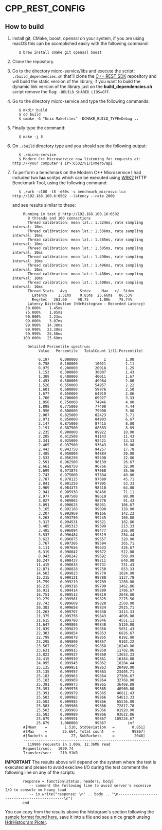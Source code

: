 # CPP_REST_CONFIG

## How to build

1. Install git, CMake, boost, openssl on your system, if you are using macOS this can be acomplished easily with the following command: 

          $ brew install cmake git openssl boost
          
2. Clone the repository.
3. Go to the directory micro-service/libs and execute the script: ```./build_dependencies.sh``` that'll clone the [C++ REST SDK](https://github.com/Microsoft/cpprestsdk) repository and will build the static version of the library, if you want to build the dynamic link version of the library just on the **build_dependencies.sh** script remove the flag: ```-DBUILD_SHARED_LIBS=OFF```.
4. Go to the directory micro-service and type the following commands:

          $ mkdir build
          $ cd build
          $ cmake -G "Unix Makefiles" -DCMAKE_BUILD_TYPE=Debug ..
          
5. Finally type the command:

          $ make -j 8
          
6. On ```./build``` directory type and you should see the following output:

          $ ./micro-service   
          $ Modern C++ Microservice now listening for requests at: http://<your computer's IP>:6502/v1/ivmero/api
             
7. To perform a benchmark on the Modern C++ Microservice I had included two **lua** scritps which can be executed using [WRK2](https://github.com/giltene/wrk2) HTTP Benckmark Tool, using the following command:

          $ ./wrk -c100 -t8 -d60s -s benchmark_microsvc.lua http://192.168.100.6:6502 --latency --rate 2000
          
   and see results similar to these:
   
            Running 1m test @ http://192.168.100.16:6502
              8 threads and 100 connections
              Thread calibration: mean lat.: 1.524ms, rate sampling interval: 10ms
              Thread calibration: mean lat.: 1.536ms, rate sampling interval: 10ms
              Thread calibration: mean lat.: 1.485ms, rate sampling interval: 10ms
              Thread calibration: mean lat.: 1.505ms, rate sampling interval: 10ms
              Thread calibration: mean lat.: 1.490ms, rate sampling interval: 10ms
              Thread calibration: mean lat.: 1.496ms, rate sampling interval: 10ms
              Thread calibration: mean lat.: 1.486ms, rate sampling interval: 10ms
              Thread calibration: mean lat.: 1.508ms, rate sampling interval: 10ms
              Thread Stats   Avg      Stdev     Max   +/- Stdev
                Latency     1.51ms    0.85ms  25.66ms   86.53%
                Req/Sec   263.60     98.75     1.00k    78.74%
              Latency Distribution (HdrHistogram - Recorded Latency)
             50.000%    1.45ms
             75.000%    1.85ms
             90.000%    2.23ms
             99.000%    3.07ms
             99.900%   14.38ms
             99.990%   23.30ms
             99.999%   25.50ms
            100.000%   25.68ms

              Detailed Percentile spectrum:
                   Value   Percentile   TotalCount 1/(1-Percentile)

                   0.197     0.000000            1         1.00
                   0.758     0.100000        10021         1.11
                   0.975     0.200000        20018         1.25
                   1.153     0.300000        30007         1.43
                   1.309     0.400000        40011         1.67
                   1.453     0.500000        49964         2.00
                   1.526     0.550000        54957         2.22
                   1.601     0.600000        59976         2.50
                   1.677     0.650000        64919         2.86
                   1.760     0.700000        69927         3.33
                   1.850     0.750000        74946         4.00
                   1.898     0.775000        77400         4.44
                   1.950     0.800000        79900         5.00
                   2.007     0.825000        82423         5.71
                   2.071     0.850000        84903         6.67
                   2.147     0.875000        87415         8.00
                   2.191     0.887500        88683         8.89
                   2.235     0.900000        89922        10.00
                   2.285     0.912500        91143        11.43
                   2.341     0.925000        92421        13.33
                   2.405     0.937500        93643        16.00
                   2.443     0.943750        94257        17.78
                   2.485     0.950000        94884        20.00
                   2.533     0.956250        95498        22.86
                   2.591     0.962500        96139        26.67
                   2.661     0.968750        96766        32.00
                   2.699     0.971875        97060        35.56
                   2.743     0.975000        97384        40.00
                   2.787     0.978125        97689        45.71
                   2.841     0.981250        97995        53.33
                   2.909     0.984375        98310        64.00
                   2.941     0.985938        98466        71.11
                   2.977     0.987500        98619        80.00
                   3.027     0.989062        98776        91.43
                   3.091     0.990625        98931       106.67
                   3.165     0.992188        99090       128.00
                   3.207     0.992969        99166       142.22
                   3.263     0.993750        99245       160.00
                   3.317     0.994531        99321       182.86
                   3.405     0.995313        99399       213.33
                   3.485     0.996094        99477       256.00
                   3.537     0.996484        99519       284.44
                   3.623     0.996875        99557       320.00
                   3.767     0.997266        99594       365.71
                   4.111     0.997656        99633       426.67
                   6.319     0.998047        99672       512.00
                   8.943     0.998242        99692       568.89
                  10.247     0.998437        99711       640.00
                  11.415     0.998633        99731       731.43
                  12.871     0.998828        99750       853.33
                  14.503     0.999023        99770      1024.00
                  15.215     0.999121        99780      1137.78
                  15.759     0.999219        99789      1280.00
                  16.215     0.999316        99799      1462.86
                  16.911     0.999414        99809      1706.67
                  18.751     0.999512        99819      2048.00
                  19.279     0.999561        99825      2275.56
                  19.743     0.999609        99828      2560.00
                  20.383     0.999658        99834      2925.71
                  21.263     0.999707        99838      3413.33
                  21.375     0.999756        99843      4096.00
                  21.615     0.999780        99846      4551.11
                  21.647     0.999805        99848      5120.00
                  21.839     0.999829        99850      5851.43
                  22.303     0.999854        99853      6826.67
                  22.799     0.999878        99855      8192.00
                  23.295     0.999890        99857      9102.22
                  23.567     0.999902        99858     10240.00
                  23.631     0.999915        99859     11702.86
                  23.823     0.999927        99860     13653.33
                  24.415     0.999939        99861     16384.00
                  24.895     0.999945        99862     18204.44
                  25.135     0.999951        99863     20480.00
                  25.135     0.999957        99863     23405.71
                  25.183     0.999963        99864     27306.67
                  25.183     0.999969        99864     32768.00
                  25.391     0.999973        99865     36408.89
                  25.391     0.999976        99865     40960.00
                  25.391     0.999979        99865     46811.43
                  25.503     0.999982        99866     54613.33
                  25.503     0.999985        99866     65536.00
                  25.503     0.999986        99866     72817.78
                  25.503     0.999988        99866     81920.00
                  25.503     0.999989        99866     93622.86
                  25.679     0.999991        99867    109226.67
                  25.679     1.000000        99867          inf
            #[Mean    =        1.510, StdDeviation   =        0.851]
            #[Max     =       25.664, Total count    =        99867]
            #[Buckets =           27, SubBuckets     =         2048]
            ----------------------------------------------------------
              119986 requests in 1.00m, 12.36MB read
            Requests/sec:   1999.74
            Transfer/sec:    210.91KB
**IMPORTANT**
The results above will depend on the system where the test is executed and please to avoid execisve I/O during the test comment the following line on any of the scripts:

            response = function(status, headers, body)
               -- comment the following line to avoid server's excesive I/O to console on heavy load
               -- io.write("response: \n" .. body .. "\n---------------------------------------------\n")
            end
            
You can copy from the results above the histogram's section following the [sample format found here](https://github.com/HdrHistogram/HdrHistogram/blob/master/GoogleChartsExample/example1.txt), save it into a file and see a nice graph unsing [HdrHistogram Ploter](http://hdrhistogram.github.io/HdrHistogram/plotFiles.html).
